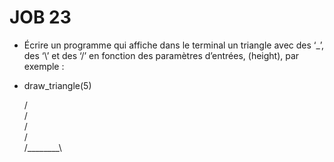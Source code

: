 # JOB 23

* Écrire un programme qui affiche dans le terminal un triangle avec des ‘_’, des ‘\’ et des ‘/’ en fonction des paramètres d’entrées, (height), par exemple :

* draw_triangle(5)

    /\
   /  \
  /    \
 /      \
/________\

